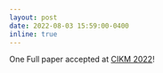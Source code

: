 ```yaml
---
layout: post
date: 2022-08-03 15:59:00-0400
inline: true
---
```


One Full paper accepted at [CIKM 2022](https://arxiv.org/abs/2208.09214)!
